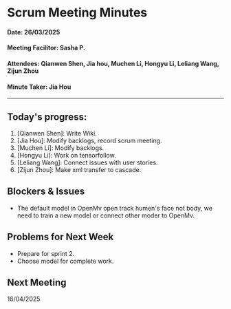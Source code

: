 # Scrum Meeting Minutes






#### Date: 26/03/2025
#### Meeting Facilitor: Sasha P.
#### Attendees: Qianwen Shen, Jia hou, Muchen Li, Hongyu Li, Leliang Wang, Zijun Zhou
#### Minute Taker: Jia Hou
***
## Today's progress:
1. [Qianwen Shen]: Write Wiki.
2. [Jia Hou]: Modify backlogs, record scrum meeting.
3. [Muchen Li]: Modify backlogs.
4. [Hongyu Li]: Work on tensorfollow.
5. [Leliang Wang]: Connect issues with user stories.
6. [Zijun Zhou]: Make xml transfer to cascade.


## Blockers & Issues

- The default model in OpenMv open track humen's face not body, we need to train a new model or connect other moder to OpenMv.


## Problems for Next Week
- Prepare for sprint 2.
- Choose model for complete work.



## Next Meeting
16/04/2025